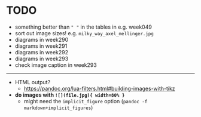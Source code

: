 # TODO

- something better than `" "` in the tables in e.g. week049
- sort out image sizes! e.g. `milky_way_axel_mellinger.jpg`
- diagrams in week290
- diagrams in week291
- diagrams in week292
- diagrams in week293
- check image caption in week293

---

- HTML output?
    + https://pandoc.org/lua-filters.html#building-images-with-tikz
- **do images with `![](file.jpg){ width=80% }`**
    + might need the `implicit_figure` option (`pandoc -f markdown+implicit_figures`)